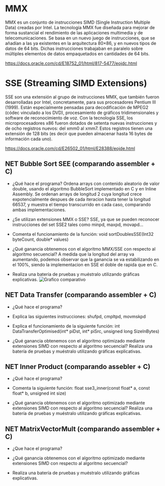 # MMX
MMX es un conjunto de instrucciones SIMD (Single Instruction Multiple Data) creadas por Intel.
La tecnología MMX fue diseñada para mejorar de forma sustancial el rendimiento de las aplicaciones multimedia y de telecomunicaciones.
Se basa en un nuevo juego de instrucciones, que se añadían a las ya existentes en la arquitectura 80×86, y en nuevos tipos de datos de 64 bits.
Dichas instrucciones trabajaban en paralelo sobre múltiples elementos de datos empaquetados en cantidades de 64 bits.

https://docs.oracle.com/cd/E18752_01/html/817-5477/eojdc.html


# SSE (Streaming SIMD Extensions)
SSE son una extensión al grupo de instrucciones MMX, que también fueron desarrolladas por Intel, concretamente, para sus procesadores Pentium III (1999).
Están especialmente pensadas para decodificación de MPEG2 (códec vinculado a los DVD), procesamiento de gráficos tridimensionales y software de reconocimiento de voz.
Con la tecnología SSE, los microprocesadores x86 fueron dotados de setenta nuevas instrucciones y de ocho registros nuevos: del xmm0 al xmm7.
Estos registros tienen una extensión de 128 bits (es decir que pueden almacenar hasta 16 bytes de información cada uno).

https://docs.oracle.com/cd/E26502_01/html/E28388/eojde.html


## NET Bubble Sort SEE (comparando assembler + C)
- ¿Qué hace el programa?
Ordena arrays con contenido aleatorio de valor double, usando el algoritmo BubbleSort implementado en C y en Inline Assembly.
Se ordenan arrays de longitud 2 cuya longitud crece expotencialmente despues de cada iteracion hasta tener la longitud 66537, y muestra el tiempo transcurrido en cada caso, comparando ambas implementaciones.

- ¿Se utilizan extensiones MMX o SSE?
SSE, ya que se pueden reconocer instrucciones del set SSE2 tales como minpd, maxpd, movapd...

- Comenta el funcionamiento de la función: void sortDoublesSSE(Int32 byteCount, double* values)


- ¿Qué ganancia obtenemos con el algoritmo MMX/SSE con respecto al algoritmo secuencial? 
A medida que la longitud del array va aumentando, podemos observar que la ganancia se va estabilizando en el 100%, siendo la implementacion en SSE el doble de rapida que en C.

- Realiza una batería de pruebas y muéstralo utilizando gráficas explicativas.
![Grafico comparativo](https://imgur.com/eAM5Mlr)


## NET Data Transfer (comparando assembler + C)
- ¿Qué hace el programa?


- Explica las siguientes instrucciones: shufpd, cmpltpd, movmskpd


- Explica el funcionamiento de la siguiente función: int DataTransferOptimised(int* piDst, int* piSrc, unsigned long SizeInBytes)


- ¿Qué ganancia obtenemos con el algoritmo optimizado mediante extensiones SIMD con respecto al algoritmo secuencial? Realiza una batería de pruebas y muéstralo utilizando gráficas explicativas.


## NET Inner Product (comparando assebler + C)
- ¿Qué hace el programa?


- Comenta la siguiente función: float sse3_inner(const float* a, const float* b, unsigned int size)


- ¿Qué ganancia obtenemos con el algoritmo optimizado mediante extensiones SIMD con respecto al algoritmo secuencial? Realiza una batería de pruebas y muéstralo utilizando gráficas explicativas.


## NET MatrixVectorMult (comparando assembler + C)
- ¿Que hace el programa?


- ¿Qué ganancia obtenemos con el algoritmo optimizado mediante extensiones SIMD con respecto al algoritmo secuencial?


- Realiza una batería de pruebas y muéstralo utilizando gráficas explicativas.


